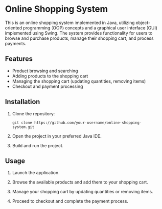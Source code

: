 # Online Shopping System

This is an online shopping system implemented in Java, utilizing object-oriented programming (OOP) concepts and a graphical user interface (GUI) implemented using Swing. The system provides functionality for users to browse and purchase products, manage their shopping cart, and process payments.

## Features

- Product browsing and searching
- Adding products to the shopping cart
- Managing the shopping cart (updating quantities, removing items)
- Checkout and payment processing

## Installation

1. Clone the repository:

   ```shell
   git clone https://github.com/your-username/online-shopping-system.git
   ```

2. Open the project in your preferred Java IDE.

3. Build and run the project.

## Usage

1. Launch the application.

2. Browse the available products and add them to your shopping cart.

3. Manage your shopping cart by updating quantities or removing items.

4. Proceed to checkout and complete the payment process.
